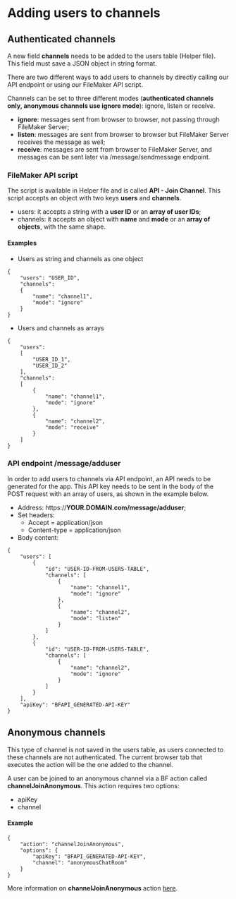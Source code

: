 # Adding users to channels

## Authenticated channels

A new field **channels** needs to be added to the users table \(Helper file\). This field must save a JSON object in string format.

There are two different ways to add users to channels by directly calling our API endpoint or using our FileMaker API script.

Channels can be set to three different modes \(**authenticated channels only, anonymous channels use ignore mode**\): ignore, listen or receive.

* **ignore**: messages sent from browser to browser, not passing through FileMaker Server;
* **listen**: messages are sent from browser to browser but FileMaker Server receives the message as well;
* **receive**: messages are sent from browser to FileMaker Server, and messages can be sent later via /message/sendmessage endpoint.

### FileMaker API script

The script is available in Helper file and is called **API - Join Channel**. This script accepts an object with two keys **users** and **channels**.

* users: it accepts a string with a **user ID** or an **array of user IDs**;
* channels: it accepts an object with **name** and **mode** or an **array of objects**, with the same shape.

#### Examples

* Users as string and channels as one object

```text
{
    "users": "USER_ID",
    "channels":
    {
        "name": "channel1",
        "mode": "ignore"
    }
}
```

* Users and channels as arrays

```text
{
    "users":
    [
        "USER_ID_1",
        "USER_ID_2"
    ],
    "channels":
    [
        {
            "name": "channel1",
            "mode": "ignore"
        },
        {
            "name": "channel2",
            "mode": "receive"
        }
    ]
}
```

### API endpoint /message/adduser

In order to add users to channels via API endpoint, an API needs to be generated for the app. This API key needs to be sent in the body of the POST request with an array of users, as shown in the example below.

* Address: https://**YOUR.DOMAIN.com/message/adduser**;
* Set headers:
  * Accept = application/json
  * Content-type = application/json
* Body content:

```text
{
    "users": [
        {
            "id": "USER-ID-FROM-USERS-TABLE",
            "channels": [
                {
                    "name": "channel1",
                    "mode": "ignore"
                },
                {
                    "name": "channel2",
                    "mode": "listen"
                }
            ]
        },
        {
            "id": "USER-ID-FROM-USERS-TABLE",
            "channels": [
                {
                    "name": "channel2",
                    "mode": "ignore"
                }
            ]
        }
    ],
    "apiKey": "BFAPI_GENERATED-API-KEY"
}
```

## Anonymous channels

This type of channel is not saved in the users table, as users connected to these channels are not authenticated. The current browser tab that executes the action will be the one added to the channel.

A user can be joined to an anonymous channel via a BF action called **channelJoinAnonymous**. This action requires two options:

* apiKey
* channel

#### Example

```text
{
    "action": "channelJoinAnonymous",
    "options": {
        "apiKey": "BFAPI_GENERATED-API-KEY",
        "channel": "anonymousChatRoom"
    }
}
```

More information on **channelJoinAnonymous** action [here](../actions-processor/actions_overview/channeljoinanonymous.md).

